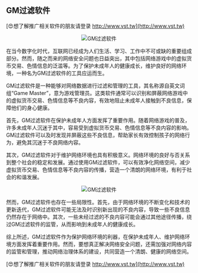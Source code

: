 ## **GM过滤软件**

[😍想了解推广相关软件的朋友请登录 http://www.vst.tw](http://www.vst.tw)

 <center><img src="https://vst.tw/MP4/tuiguang/png/3.png" alt="GM过滤软件"></center>

在当今数字化时代，互联网已经成为人们生活、学习、工作中不可或缺的重要组成部分。然而，随之而来的网络安全问题也日益突出，其中包括网络游戏中的虚拟货币交易、色情信息的泛滥等。为了保护未成年人的健康成长，维护良好的网络环境，一种名为GM过滤软件的工具应运而生。

GM过滤软件是一种能够对网络数据进行过滤和管理的工具，其名称源自英文词组“Game Master”，意为游戏管理员。这类软件通常可以识别和屏蔽网络游戏中的虚拟货币交易、色情信息等不良内容，有效地阻止未成年人接触到不良信息，保障他们的身心健康。

首先，GM过滤软件在保护未成年人方面发挥了重要作用。随着网络游戏的普及，许多未成年人沉迷于其中，容易受到虚拟货币交易、色情信息等不良内容的影响。GM过滤软件可以及时发现并屏蔽这些不良信息，帮助家长有效控制孩子的网络行为，避免其沉迷于不良网络内容。

其次，GM过滤软件对于维护网络环境也具有积极意义。网络环境的良好与否关系到整个社会的稳定和发展。通过使用GM过滤软件，可以有效净化网络空间，减少虚拟货币交易、色情信息等不良内容的传播，营造一个清朗的网络环境，有利于社会的和谐发展。

 <center><img src="https://vst.tw/MP4/tuiguang/png/0.png" alt="GM过滤软件"></center>

然而，GM过滤软件也存在一些局限性。首先，由于网络环境的不断变化和技术的更新迭代，GM过滤软件可能无法及时识别新出现的不良内容，导致一些不良信息仍然存在于网络中。其次，一些未经过滤的不良内容可能会通过其他途径传播，绕过GM过滤软件的监管，从而影响到未成年人的健康成长。

综上所述，GM过滤软件作为保护网络环境的利器，在保护未成年人、维护网络环境方面发挥着重要作用。然而，要想真正解决网络安全问题，还需加强对网络内容的监管和管理，推动网络治理体系的建设，共同营造一个清朗、健康的网络空间。

[😍想了解推广相关软件的朋友请登录 http://www.vst.tw](http://www.vst.tw)




